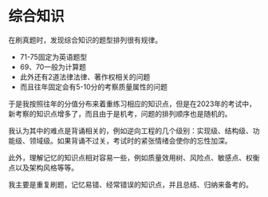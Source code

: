 # 综合知识

在刷真题时，发现综合知识的题型排列很有规律。

- 71-75固定为英语题型
- 69、70一般为计算题
- 此外还有2道法律法律、著作权相关的问题
- 而且往年固定会有5-10分的考察质量属性的问题

于是我按照往年的分值分布来着重练习相应的知识点，但是在2023年的考试中，新考察的知识点增多了，而且由于是机考，问题的排列顺序也是随机的。

我认为其中的难点是背诵相关的，例如逆向工程的几个级别：实现级、结构级、功能级、领域级。如果背诵不过关，考试时的紧张情绪会使你的忘性加深。

此外，理解记忆的知识点相对容易一些，例如质量效用树、风险点、敏感点、权衡点以及架构风格等等。

我主要是重复刷题，记忆易错、经常错误的知识点，并且总结、归纳来备考的。
